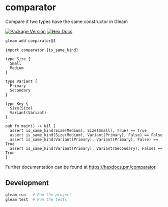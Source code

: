 # comparator

Compare if two types have the same constructor in Gleam

[![Package Version](https://img.shields.io/hexpm/v/comparator)](https://hex.pm/packages/comparator)
[![Hex Docs](https://img.shields.io/badge/hex-docs-ffaff3)](https://hexdocs.pm/comparator/)

```sh
gleam add comparator@1
```

```gleam
import comparator.{is_same_kind}

type Size {
  Small
  Medium
}

type Variant {
  Primary
  Secondary
}

type Key {
  Size(Size)
  Variant(Variant)
}

pub fn main() -> Nil {
  assert is_same_kind(Size(Medium), Size(Small), True) == True
  assert is_same_kind(Size(Medium), Variant(Primary), False) == False
  assert is_same_kind(Variant(Primary), Variant(Primary), False) == True
  assert is_same_kind(Variant(Primary), Variant(Secondary), False) == True
}
```

Further documentation can be found at <https://hexdocs.pm/comparator>.

## Development

```sh
gleam run   # Run the project
gleam test  # Run the tests
```

